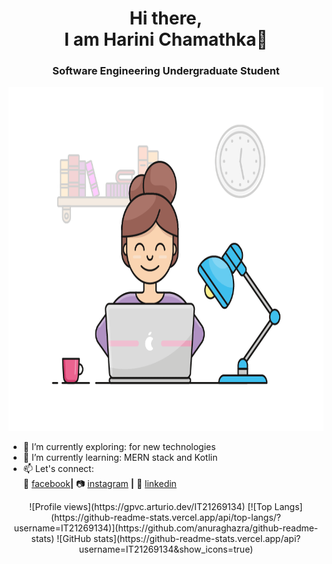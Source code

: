 ### <h1 align ="center"> Hi there,<br/> I am Harini Chamathka👋</h1>
 ### <p align ="center"> Software Engineering Undergraduate Student</p>

<p align ="center"> 
<img style="float: center"  alt="drawing" src="girl.gif"  width="550px" height="550px">
</p>



- 🔭 I’m currently exploring: for new technologies
- 🌱 I’m currently learning: MERN stack and Kotlin
- 📫 Let's connect:                  
               🙂 [facebook][facebook]**|** 
               📷 [instagram][instagram] **|** 
               👔 [linkedin][linkedin]

[banner]: https://raw.githubusercontent.com/bradgarropy/bradgarropy/master/banner.png
[facebook]: https://web.facebook.com/harini.chamathka.73
[instagram]: https://www.instagram.com/queenchamaku
[linkedin]: www.linkedin.com/in/harini-chamathka-kumbukgolla

<p align ="center">
![Profile views](https://gpvc.arturio.dev/IT21269134)
[![Top Langs](https://github-readme-stats.vercel.app/api/top-langs/?username=IT21269134)](https://github.com/anuraghazra/github-readme-stats)
![GitHub stats](https://github-readme-stats.vercel.app/api?username=IT21269134&show_icons=true)  

</p>

<!-- ### Hi there 👋, I'm Harini chamathka
#### Software Engineering Undergraduate Student
![Software Engineering Undergraduate Student](https://camo.githubusercontent.com/4aa77ea32aa4d7be626e833b160f3d8923c133cd32c34fefbdc43c8abfcff710/68747470733a2f2f63646e2e6472696262626c652e636f6d2f75736572732f323730343431342f73637265656e73686f74732f373436363930332f6d656469612f62303861623537363331366264343538326665663138396634373163643965352e676966)


- 🌱 I’m currently learning MERN stack & Kotlin 


[<img src='https://cdn.jsdelivr.net/npm/simple-icons@3.0.1/icons/github.svg' alt='github' height='40'>](https://github.com/IT21269134)  [<img src='https://cdn.jsdelivr.net/npm/simple-icons@3.0.1/icons/linkedin.svg' alt='linkedin' height='40'>](https://www.linkedin.com/in/harini-chamathka-kumbukgolla/)  [<img src='https://cdn.jsdelivr.net/npm/simple-icons@3.0.1/icons/facebook.svg' alt='facebook' height='40'>](https://www.facebook.com/harini.chamathka.73)  [<img src='https://cdn.jsdelivr.net/npm/simple-icons@3.0.1/icons/instagram.svg' alt='instagram' height='40'>](https://www.instagram.com/queenchamaku/)  [<img src='https://cdn.jsdelivr.net/npm/simple-icons@3.0.1/icons/codesandbox.svg' alt='codesandbox' height='40'>](https://codesandbox.io/u/IT21269134)  

[![Top Langs](https://github-readme-stats.vercel.app/api/top-langs/?username=IT21269134)](https://github.com/anuraghazra/github-readme-stats)

![GitHub stats](https://github-readme-stats.vercel.app/api?username=IT21269134&show_icons=true)  

![Profile views](https://gpvc.arturio.dev/IT21269134)   -->
